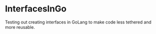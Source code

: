 # InterfacesInGo
Testing out creating interfaces in GoLang to make code less tethered and more reusable.
